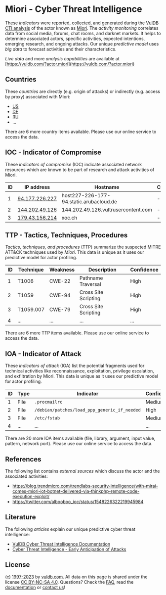 # Miori - Cyber Threat Intelligence

These _indicators_ were reported, collected, and generated during the [VulDB CTI analysis](https://vuldb.com/?kb.cti) of the actor known as [Miori](https://vuldb.com/?actor.miori). The _activity monitoring_ correlates data from social media, forums, chat rooms, and darknet markets. It helps to determine associated actors, specific activities, expected intentions, emerging research, and ongoing attacks. Our unique _predictive model_ uses _big data_ to forecast activities and their characteristics.

_Live data_ and more _analysis capabilities_ are available at [https://vuldb.com/?actor.miori](https://vuldb.com/?actor.miori)

## Countries

These _countries_ are directly (e.g. origin of attacks) or indirectly (e.g. access by proxy) associated with Miori:

* [US](https://vuldb.com/?country.us)
* [DE](https://vuldb.com/?country.de)
* [RU](https://vuldb.com/?country.ru)
* ...

There are 6 more country items available. Please use our online service to access the data.

## IOC - Indicator of Compromise

These _indicators of compromise_ (IOC) indicate associated network resources which are known to be part of research and attack activities of Miori.

ID | IP address | Hostname | Campaign | Confidence
-- | ---------- | -------- | -------- | ----------
1 | [94.177.226.227](https://vuldb.com/?ip.94.177.226.227) | host227-226-177-94.static.arubacloud.de | - | High
2 | [144.202.49.126](https://vuldb.com/?ip.144.202.49.126) | 144.202.49.126.vultrusercontent.com | - | High
3 | [179.43.156.214](https://vuldb.com/?ip.179.43.156.214) | xoc.ch | - | High

## TTP - Tactics, Techniques, Procedures

_Tactics, techniques, and procedures_ (TTP) summarize the suspected MITRE ATT&CK techniques used by _Miori_. This data is unique as it uses our predictive model for actor profiling.

ID | Technique | Weakness | Description | Confidence
-- | --------- | -------- | ----------- | ----------
1 | T1006 | CWE-22 | Pathname Traversal | High
2 | T1059 | CWE-94 | Cross Site Scripting | High
3 | T1059.007 | CWE-79 | Cross Site Scripting | High
4 | ... | ... | ... | ...

There are 6 more TTP items available. Please use our online service to access the data.

## IOA - Indicator of Attack

These _indicators of attack_ (IOA) list the potential fragments used for technical activities like reconnaissance, exploitation, privilege escalation, and exfiltration by Miori. This data is unique as it uses our predictive model for actor profiling.

ID | Type | Indicator | Confidence
-- | ---- | --------- | ----------
1 | File | `.procmailrc` | Medium
2 | File | `/debian/patches/load_ppp_generic_if_needed` | High
3 | File | `/etc/fstab` | Medium
4 | ... | ... | ...

There are 20 more IOA items available (file, library, argument, input value, pattern, network port). Please use our online service to access the data.

## References

The following list contains _external sources_ which discuss the actor and the associated activities:

* https://blog.trendmicro.com/trendlabs-security-intelligence/with-mirai-comes-miori-iot-botnet-delivered-via-thinkphp-remote-code-execution-exploit/
* https://twitter.com/albooboo_ioc/status/1548226322219945984

## Literature

The following _articles_ explain our unique predictive cyber threat intelligence:

* [VulDB Cyber Threat Intelligence Documentation](https://vuldb.com/?kb.cti)
* [Cyber Threat Intelligence - Early Anticipation of Attacks](https://www.scip.ch/en/?labs.20201022)

## License

(c) [1997-2023](https://vuldb.com/?kb.changelog) by [vuldb.com](https://vuldb.com/?kb.about). All data on this page is shared under the license [CC BY-NC-SA 4.0](https://creativecommons.org/licenses/by-nc-sa/4.0/). Questions? Check the [FAQ](https://vuldb.com/?kb.faq), read the [documentation](https://vuldb.com/?kb) or [contact us](https://vuldb.com/?contact)!
